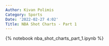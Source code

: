 ```yaml
---
Author: Kivan Polimis
Category: Sports
Date: '2022-02-27 4:02'
Title: NBA Shot Charts - Part 1
---
```


{% notebook nba_shot_charts_part_1.ipynb %}
